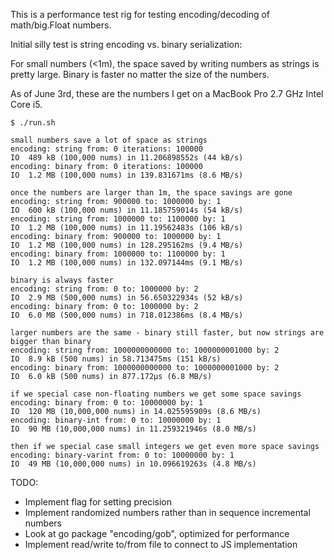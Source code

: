 This is a performance test rig for testing encoding/decoding of math/big.Float numbers. 

Initial silly test is string encoding vs. binary serialization:

For small numbers (<1m), the space saved by writing numbers as strings is pretty large.
Binary is faster no matter the size of the numbers.


As of June 3rd, these are the numbers I get on a MacBook Pro 2.7 GHz Intel Core i5.

```
$ ./run.sh 

small numbers save a lot of space as strings
encoding: string from: 0 iterations: 100000
IO  489 kB (100,000 nums) in 11.206898552s (44 kB/s)
encoding: binary from: 0 iterations: 100000
IO  1.2 MB (100,000 nums) in 139.831671ms (8.6 MB/s)

once the numbers are larger than 1m, the space savings are gone
encoding: string from: 900000 to: 1000000 by: 1
IO  600 kB (100,000 nums) in 11.185759014s (54 kB/s)
encoding: string from: 1000000 to: 1100000 by: 1
IO  1.2 MB (100,000 nums) in 11.19562483s (106 kB/s)
encoding: binary from: 900000 to: 1000000 by: 1
IO  1.2 MB (100,000 nums) in 128.295162ms (9.4 MB/s)
encoding: binary from: 1000000 to: 1100000 by: 1
IO  1.2 MB (100,000 nums) in 132.097144ms (9.1 MB/s)

binary is always faster
encoding: string from: 0 to: 1000000 by: 2
IO  2.9 MB (500,000 nums) in 56.650322934s (52 kB/s)
encoding: binary from: 0 to: 1000000 by: 2
IO  6.0 MB (500,000 nums) in 718.012386ms (8.4 MB/s)

larger numbers are the same - binary still faster, but now strings are bigger than binary
encoding: string from: 1000000000000 to: 1000000001000 by: 2
IO  8.9 kB (500 nums) in 58.713475ms (151 kB/s)
encoding: binary from: 1000000000000 to: 1000000001000 by: 2
IO  6.0 kB (500 nums) in 877.172µs (6.8 MB/s)

if we special case non-floating numbers we get some space savings
encoding: binary from: 0 to: 10000000 by: 1
IO  120 MB (10,000,000 nums) in 14.025595909s (8.6 MB/s)
encoding: binary-int from: 0 to: 10000000 by: 1
IO  90 MB (10,000,000 nums) in 11.259321946s (8.0 MB/s)

then if we special case small integers we get even more space savings
encoding: binary-varint from: 0 to: 10000000 by: 1
IO  49 MB (10,000,000 nums) in 10.096619263s (4.8 MB/s)
```

TODO:
- Implement flag for setting precision
- Implement randomized numbers rather than in sequence incremental numbers
- Look at go package "encoding/gob", optimized for performance
- Implement read/write to/from file to connect to JS implementation
